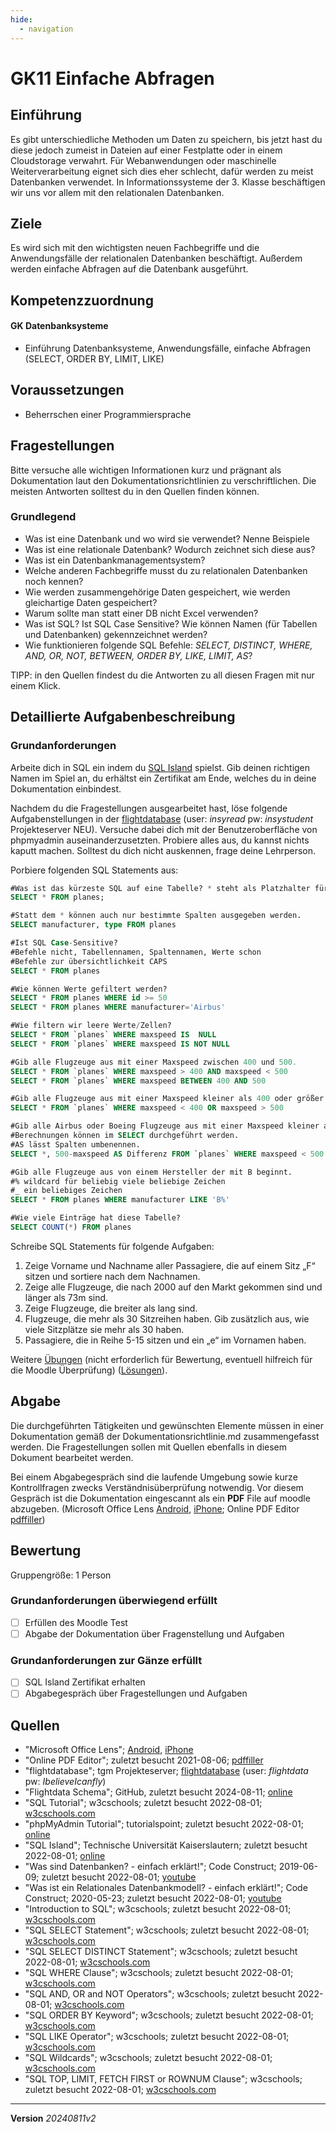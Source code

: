```yaml
---
hide:
  - navigation
---
```


# GK11 Einfache Abfragen

## Einführung

Es gibt unterschiedliche Methoden um Daten zu speichern, bis jetzt hast du diese jedoch zumeist in Dateien auf einer Festplatte oder in einem Cloudstorage verwahrt. Für Webanwendungen oder maschinelle Weiterverarbeitung eignet sich dies eher schlecht, dafür werden zu meist Datenbanken verwendet. In Informationssysteme der 3. Klasse beschäftigen wir uns vor allem mit den relationalen Datenbanken.

## Ziele

Es wird sich mit den wichtigsten neuen Fachbegriffe und die Anwendungsfälle der relationalen Datenbanken beschäftigt. Außerdem werden einfache Abfragen auf die Datenbank ausgeführt.


## Kompetenzzuordnung

#### GK Datenbanksysteme

* Einführung Datenbanksysteme, Anwendungsfälle, einfache  Abfragen (SELECT, ORDER BY, LIMIT, LIKE) 

## Voraussetzungen

* Beherrschen einer Programmiersprache

## Fragestellungen

Bitte versuche alle wichtigen Informationen kurz und prägnant als Dokumentation laut den Dokumentationsrichtlinien zu verschriftlichen. Die meisten Antworten solltest du in den Quellen finden können.

### Grundlegend

* Was ist eine Datenbank und wo wird sie verwendet? Nenne Beispiele
* Was ist eine relationale Datenbank? Wodurch zeichnet sich diese aus?
* Was ist ein Datenbankmanagementsystem?
* Welche anderen Fachbegriffe musst du zu relationalen Datenbanken noch kennen?
* Wie werden zusammengehörige Daten gespeichert, wie werden gleichartige Daten gespeichert?
* Warum sollte man statt einer DB nicht Excel verwenden?
* Was ist SQL? Ist SQL Case Sensitive? Wie können Namen (für Tabellen und Datenbanken) gekennzeichnet werden?
* Wie funktionieren folgende SQL Befehle: *SELECT, DISTINCT, WHERE, AND, OR, NOT, BETWEEN, ORDER BY, LIKE, LIMIT, AS*?

TIPP: in den Quellen findest du die Antworten zu all diesen Fragen mit nur einem Klick.

## Detaillierte Aufgabenbeschreibung
### Grundanforderungen

Arbeite dich in SQL ein indem du [SQL Island](https://sql-island.informatik.uni-kl.de/) spielst. Gib deinen richtigen Namen im Spiel an, du erhältst ein Zertifikat am Ende, welches du in deine Dokumentation einbindest.

Nachdem du die Fragestellungen ausgearbeitet hast, löse folgende Aufgabenstellungen in der [flightdatabase](https://projekte.tgm.ac.at/phpmyadmin/index.php) (user: *insyread* pw: *insystudent* Projekteserver NEU). Versuche dabei dich mit der Benutzeroberfläche von phpmyadmin auseinanderzusetzten. Probiere alles aus, du kannst nichts kaputt machen. Solltest du dich nicht auskennen, frage deine Lehrperson.

Porbiere folgenden SQL Statements aus:

```sql
#Was ist das kürzeste SQL auf eine Tabelle? * steht als Platzhalter für alle Spalten
SELECT * FROM planes;

#Statt dem * können auch nur bestimmte Spalten ausgegeben werden.
SELECT manufacturer, type FROM planes

#Ist SQL Case-Sensitive?
#Befehle nicht, Tabellennamen, Spaltennamen, Werte schon
#Befehle zur übersichtlichkeit CAPS
SELECT * FROM planes

#Wie können Werte gefiltert werden?
SELECT * FROM planes WHERE id >= 50
SELECT * FROM planes WHERE manufacturer='Airbus'

#Wie filtern wir leere Werte/Zellen?
SELECT * FROM `planes` WHERE maxspeed IS  NULL
SELECT * FROM `planes` WHERE maxspeed IS NOT NULL

#Gib alle Flugzeuge aus mit einer Maxspeed zwischen 400 und 500.
SELECT * FROM `planes` WHERE maxspeed > 400 AND maxspeed < 500
SELECT * FROM `planes` WHERE maxspeed BETWEEN 400 AND 500

#Gib alle Flugzeuge aus mit einer Maxspeed kleiner als 400 oder größer 500.
SELECT * FROM `planes` WHERE maxspeed < 400 OR maxspeed > 500

#Gib alle Airbus oder Boeing Flugzeuge aus mit einer Maxspeed kleiner als 500.
#Berechnungen können im SELECT durchgeführt werden.
#AS lässt Spalten umbenennen.
SELECT *, 500-maxspeed AS Differenz FROM `planes` WHERE maxspeed < 500 AND (manufacturer='Airbus' OR manufacturer='Boeing')

#Gib alle Flugzeuge aus von einem Hersteller der mit B beginnt.
#% wildcard für beliebig viele beliebige Zeichen
#_ ein beliebiges Zeichen
SELECT * FROM planes WHERE manufacturer LIKE 'B%'

#Wie viele Einträge hat diese Tabelle?
SELECT COUNT(*) FROM planes
```

Schreibe SQL Statements für folgende Aufgaben:

1. Zeige Vorname und Nachname aller Passagiere, die auf einem Sitz „F“ sitzen und sortiere nach dem Nachnamen.
2. Zeige alle Flugzeuge, die nach 2000 auf den Markt gekommen sind und länger als 73m sind.
3. Zeige Flugzeuge, die breiter als lang sind.
4. Flugzeuge, die mehr als 30 Sitzreihen haben. Gib zusätzlich aus, wie viele Sitzplätze sie mehr als 30 haben.
5. Passagiere, die in Reihe 5-15 sitzen und ein „e“ im Vornamen haben.

Weitere [Übungen](https://github.com/TGM-HIT/insy-exercises/raw/main/docs/1.%20Semester/GK11%20Einfache%20Abfragen/Flightdata%20%C3%9Cbung.xlsx) (nicht erforderlich für Bewertung, eventuell hilfreich für die Moodle Überprüfung) ([Lösungen](https://github.com/TGM-HIT/insy-exercises/raw/main/docs/1.%20Semester/GK11%20Einfache%20Abfragen/Flightdata%20%C3%9Cbung%20L%C3%B6sung.xlsx)).

## Abgabe
Die durchgeführten Tätigkeiten und gewünschten Elemente müssen in einer Dokumentation gemäß der Dokumentationsrichtlinie.md zusammengefasst werden. Die Fragestellungen sollen mit Quellen ebenfalls in diesem Dokument bearbeitet werden.

Bei einem Abgabegespräch sind die laufende Umgebung sowie kurze Kontrollfragen zwecks Verständnisüberprüfung notwendig. Vor diesem Gespräch ist die Dokumentation eingescannt als ein **PDF** File auf moodle abzugeben. (Microsoft Office Lens [Android](https://play.google.com/store/apps/details?id=com.microsoft.office.officelens&hl=de_AT&gl=US), [iPhone](https://apps.apple.com/at/app/microsoft-office-lens-pdf-scan/id975925059); Online PDF Editor [pdffiller](https://www.pdffiller.com/de/))

## Bewertung
Gruppengröße: 1 Person
### Grundanforderungen **überwiegend erfüllt**
- [ ] Erfüllen des Moodle Test
- [ ] Abgabe der Dokumentation über Fragenstellung und Aufgaben
### Grundanforderungen **zur Gänze erfüllt**

- [ ] SQL Island Zertifikat erhalten
- [ ] Abgabegespräch über Fragestellungen und Aufgaben

## Quellen
* "Microsoft Office Lens";  [Android](https://play.google.com/store/apps/details?id=com.microsoft.office.officelens&hl=de_AT&gl=US), [iPhone](https://apps.apple.com/at/app/microsoft-office-lens-pdf-scan/id975925059)
* "Online PDF Editor"; zuletzt besucht 2021-08-06; [pdffiller](https://www.pdffiller.com/de/)
* "flightdatabase"; tgm Projekteserver; [flightdatabase](https://projekte.tgm.ac.at/phpmyadmin/index.php) (user: *flightdata* pw: *IbelieveIcanfly*)
* "Flightdata Schema"; GitHub, zuletzt besucht 2024-08-11; [online](https://github.com/TGM-HIT/insy-exercises/blob/main/docs/1.%20Semester/GK11%20Einfache%20Abfragen/FlightDataStructure.pdf)
* "SQL Tutorial"; w3cschools; zuletzt besucht 2022-08-01; [w3cschools.com](https://www.w3schools.com/sql/)
* "phpMyAdmin Tutorial"; tutorialspoint; zuletzt besucht 2022-08-01; [online](https://www.tutorialspoint.com/phpmyadmin/index.htm)
* "SQL Island"; Technische Universität Kaiserslautern; zuletzt besucht 2022-08-01; [online](https://sql-island.informatik.uni-kl.de/)
* "Was sind Datenbanken? - einfach erklärt!"; Code Construct; 2019-06-09; zuletzt besucht 2022-08-01; [youtube](https://www.youtube.com/watch?v=O2AIbuNOTDo)
* "Was ist ein Relationales Datenbankmodell? - einfach erklärt!"; Code Construct; 2020-05-23; zuletzt besucht 2022-08-01; [youtube](https://www.youtube.com/watch?v=oFcAQqKucL0)
* "Introduction to SQL"; w3cschools; zuletzt besucht 2022-08-01; [w3cschools.com](https://www.w3schools.com/sql/sql_intro.asp)
* "SQL SELECT Statement"; w3cschools; zuletzt besucht 2022-08-01; [w3cschools.com](https://www.w3schools.com/sql/sql_select.asp)
* "SQL SELECT DISTINCT Statement"; w3cschools; zuletzt besucht 2022-08-01; [w3cschools.com](https://www.w3schools.com/sql/sql_distinct.asp)
* "SQL WHERE Clause"; w3cschools; zuletzt besucht 2022-08-01; [w3cschools.com](https://www.w3schools.com/sql/sql_where.asp)
* "SQL AND, OR and NOT Operators"; w3cschools; zuletzt besucht 2022-08-01; [w3cschools.com](https://www.w3schools.com/sql/sql_and_or.asp)
* "SQL ORDER BY Keyword"; w3cschools; zuletzt besucht 2022-08-01; [w3cschools.com](https://www.w3schools.com/sql/sql_orderby.asp)
* "SQL LIKE Operator"; w3cschools; zuletzt besucht 2022-08-01; [w3cschools.com](https://www.w3schools.com/sql/sql_like.asp)
* "SQL Wildcards"; w3cschools; zuletzt besucht 2022-08-01; [w3cschools.com](https://www.w3schools.com/sql/sql_wildcards.asp)
* "SQL TOP, LIMIT, FETCH FIRST or ROWNUM Clause"; w3cschools; zuletzt besucht 2022-08-01; [w3cschools.com](https://www.w3schools.com/sql/sql_top.asp)

---
**Version** *20240811v2*